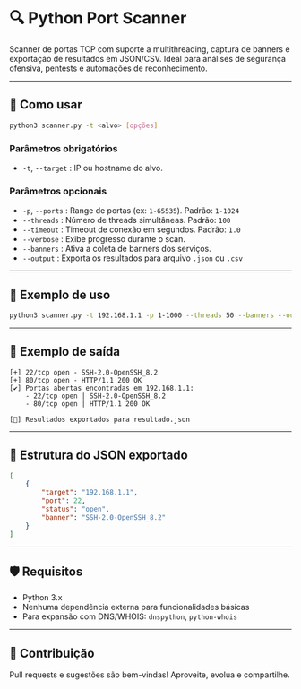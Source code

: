 
# 🔍 Python Port Scanner

Scanner de portas TCP com suporte a multithreading, captura de banners e exportação de resultados em JSON/CSV. Ideal para análises de segurança ofensiva, pentests e automações de reconhecimento.

---

## 🚀 Como usar

```bash
python3 scanner.py -t <alvo> [opções]
```

### Parâmetros obrigatórios

- `-t`, `--target` : IP ou hostname do alvo.

### Parâmetros opcionais

- `-p`, `--ports` : Range de portas (ex: `1-65535`). Padrão: `1-1024`
- `--threads` : Número de threads simultâneas. Padrão: `100`
- `--timeout` : Timeout de conexão em segundos. Padrão: `1.0`
- `--verbose` : Exibe progresso durante o scan.
- `--banners` : Ativa a coleta de banners dos serviços.
- `--output` : Exporta os resultados para arquivo `.json` ou `.csv`

---

## 🧪 Exemplo de uso

```bash
python3 scanner.py -t 192.168.1.1 -p 1-1000 --threads 50 --banners --output resultado.json
```

---

## 📝 Exemplo de saída

```text
[+] 22/tcp open - SSH-2.0-OpenSSH_8.2
[+] 80/tcp open - HTTP/1.1 200 OK
[✔] Portas abertas encontradas em 192.168.1.1:
    - 22/tcp open | SSH-2.0-OpenSSH_8.2
    - 80/tcp open | HTTP/1.1 200 OK

[💾] Resultados exportados para resultado.json
```

---

## 📂 Estrutura do JSON exportado

```json
[
    {
        "target": "192.168.1.1",
        "port": 22,
        "status": "open",
        "banner": "SSH-2.0-OpenSSH_8.2"
    }
]
```

---

## 🛡️ Requisitos

- Python 3.x
- Nenhuma dependência externa para funcionalidades básicas
- Para expansão com DNS/WHOIS: `dnspython`, `python-whois`

---

## 📣 Contribuição

Pull requests e sugestões são bem-vindas! Aproveite, evolua e compartilhe.

